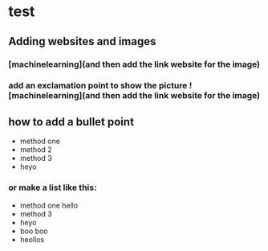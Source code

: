 # test

## Adding websites and images  

### [machinelearning](and then add the link website for the image) 

### add an exclamation point to show the picture ![machinelearning](and then add the link website for the image) 

## how to add a bullet point 

- method one
- method 2
- method 3
- heyo

### or make a list like this: 
- method one
hello 
- method 3
- heyo
- boo
boo 
- heollos 
